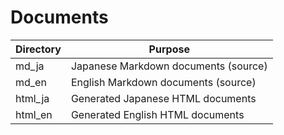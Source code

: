 Documents
=========

|Directory   |Purpose                                   |
|------------|------------------------------------------|
|md_ja       |Japanese Markdown documents (source)      |
|md_en       |English Markdown documents (source)       |
|html_ja     |Generated Japanese HTML documents         |
|html_en     |Generated English HTML documents          |
